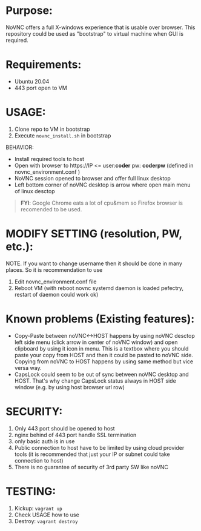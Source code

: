 # Purpose:
NoVNC offers a full X-windows experience that is usable over browser. This repository could be used as "bootstrap" to virtual machine when GUI is required. 

# Requirements:
- Ubuntu 20.04
- 443 port open to VM

# USAGE:
1. Clone repo to VM in bootstrap
1. Execute `novnc_install.sh` in bootstrap

BEHAVIOR:
* Install required tools to host
* Open with browser to https://IP <= user:**coder** pw: **coderpw** (defined in novnc_environment.conf )
* NoVNC session opened to browser and offer full linux desktop
* Left bottom corner of noVNC desktop is arrow where open main menu of linux desctop
>**FYI**: Google Chrome eats a lot of cpu&mem so Firefox browser is recomended to be used.

# MODIFY SETTING (resolution, PW, etc.):
NOTE. If you want to change username then it should be done in many places. So it is recommendation to use 
1. Edit novnc_environment.conf file
1. Reboot VM (with reboot novnc systemd daemon is loaded pefectry, restart of daemon could work ok)

# Known problems (Existing features):
* Copy-Paste between noVNC<->HOST happens by using noVNC desctop left side menu (click arrow in center of noVNC window) and open clipboard by using it icon in menu. This is a textbox where you should paste your copy from HOST and then it could be pasted to noVNC side. Copying from noVNC to HOST happens by using same method but vice versa way.
* CapsLock could seem to be out of sync between noVNC desktop and HOST. That's why change CapsLock status always in HOST side window (e.g. by using host browser url row)

# SECURITY:
1. Only 443 port should be opened to host
1. nginx behind of 443 port handle SSL termination
1. only basic auth is in use
1. Public connection to host have to be limited by using cloud provider tools (it is recommended that just your IP or subnet could take connection to host)
1. There is no guarantee of security of 3rd party SW like noVNC

# TESTING:
1. Kickup: `vagrant up`
1. Check USAGE how to use
1. Destroy: `vagrant destroy`
